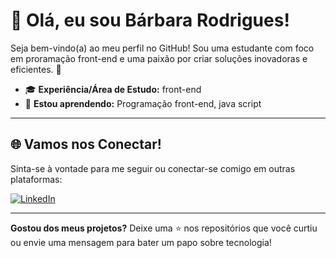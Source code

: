 # 👋 Olá, eu sou Bárbara Rodrigues!

Seja bem-vindo(a) ao meu perfil no GitHub! Sou uma estudante com foco em proramação front-end e uma paixão por criar soluções inovadoras e eficientes. 🌟

- 🎓 **Experiência/Área de Estudo:** front-end
- 🌱 **Estou aprendendo:** Programação front-end, java script

---
## 🌐 Vamos nos Conectar!

Sinta-se à vontade para me seguir ou conectar-se comigo em outras plataformas:

[![LinkedIn](https://img.shields.io/badge/LinkedIn-blue?style=flat-square&logo=linkedin&logoColor=white)](https://www.linkedin.com/in/b%C3%A1rbara-rodrigues-technology/)

---

**Gostou dos meus projetos?** Deixe uma ⭐ nos repositórios que você curtiu ou envie uma mensagem para bater um papo sobre tecnologia!
